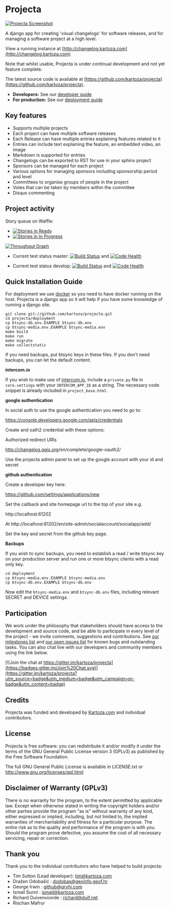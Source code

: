 # Projecta

[![Projecta Screenshot](https://cloud.githubusercontent.com/assets/178003/12607822/8cdb225c-c4e0-11e5-8ab0-ba51bb6f4e93.png)](http://changelog.kartoza.com)


A django app for creating 'visual changelogs' for software releases, and for 
managing a software project at a high level.

View a running instance at [http://changelog.kartoza.com](http://changelog.kartoza.com)


Note that whilst usable, Projecta is under continual development and not
yet feature complete.

The latest source code is available at 
[https://github.com/kartoza/projecta](https://github.com/kartoza/projecta).

* **Developers:** See our [developer guide](README-dev.md)
* **For production:** See our [deployment guide](README-docker.md)


## Key features

* Supports multiple projects
* Each project can have multiple software releases
* Each Release can have multiple entries explaining features related to it
* Entries can include text explaining the feature, an embedded video, an image
* Markdown is supported for entries
* Changelogs can be exported to RST for use in your sphinx project
* Sponsors can be managed for each project
* Various options for managing sponsors including sponsorship period and level
* Committees to organise groups of people in the project
* Votes that can be taken by members within the committee
* Disqus commenting


## Project activity

Story queue on Waffle:

* [![Stories in Ready](https://badge.waffle.io/kartoza/projecta.svg?label=ready&title=Ready)](http://waffle.io/kartoza/projecta) 
* [![Stories in In Progress](https://badge.waffle.io/kartoza/projecta.svg?label=in%20progress&title=In%20Progress)](http://waffle.io/kartoza/projecta)

[![Throughput Graph](https://graphs.waffle.io/kartoza/projecta/throughput.svg)](https://waffle.io/kartoza/projecta/metrics)

* Current test status master: [![Build Status](https://travis-ci.org/inasafe/inasafe.svg?branch=master)](https://travis-ci.org/inasafe/inasafe) and
[![Code Health](https://landscape.io/github/kartoza/projecta/master/landscape.svg?style=flat)](https://landscape.io/github/kartoza/projecta/master)

* Current test status develop: [![Build Status](https://travis-ci.org/inasafe/inasafe.svg?branch=develop)](https://travis-ci.org/inasafe/inasafe) and
[![Code Health](https://landscape.io/github/kartoza/projecta/develop/landscape.svg?style=flat)](https://landscape.io/github/kartoza/projecta/develop)




## Quick Installation Guide

For deployment we use [docker](http://docker.com) so you need to have docker 
running on the host. Projecta is a django app so it will help if you have
some knowledge of running a django site.

```
git clone git://github.com/kartoza/projecta.git
cd projecta/deployment
cp btsync-db.env.EXAMPLE btsync-db.env
cp btsync-media.env.EXAMPLE btsync-media.env
make build
make run
make migrate
make collectstatic
```

If you need backups, put btsync keys in these files. If you don't need backups, 
you can let the default content.

**intercom.io**

If you wish to make use of [intercom.io](https://www.intercom.io), include a
`private.py` file in `core.settings` with your `INTERCOM_APP_ID` as a string.
The necessary code snippet is already included in `project_base.html`.

**google authentication**

In social auth to use the google authentication you need to go to:

https://console.developers.google.com/apis/credentials

Create and oath2 credential with these options:

Authorized redirect URIs

http://changelog.qgis.org<your domain>/en/complete/google-oauth2/

Use the projecta admin panel to set up the google account with your id and
secret

**github authentication**

Create a developer key here:

https://github.com/settings/applications/new

Set the callback and site homepage url to the top of your site e.g.

http://localhost:61202

At http://localhost:61202/en/site-admin/socialaccount/socialapp/add/

Set the key and secret from the github key page.

**Backups**

If you wish to sync backups, you need to establish a read / write btsync 
key on your production server and run one or more btsync clients 
with a read only key.

```
cd deployment
cp btsync-media.env.EXAMPLE btsync-media.env
cp btsync-db.env.EXAMPLE btsync-db.env
```

Now edit the ``btsync-media.env`` and ``btsync-db.env`` files, including 
relevant SECRET and DEVICE settings.

## Participation


We work under the philosophy that stakeholders should have access to the
development and source code, and be able to participate in every level of the 
project - we invite comments, suggestions and contributions.  See
[our milestones list](https://github.com/kartoza/projecta/issues/milestones) and
[our open issues list](https://github.com/kartoza/projecta/issues?page=1&state=open)
for known bugs and outstanding tasks. You can also chat live with our developers
and community members using the link below.

[![Join the chat at https://gitter.im/kartoza/projecta](https://badges.gitter.im/Join%20Chat.svg)](https://gitter.im/kartoza/projecta?utm_source=badge&utm_medium=badge&utm_campaign=pr-badge&utm_content=badge)



## Credits

Projecta was funded and developed by [Kartoza.com](http://kartoza.com) and 
individual contributors.

## License

Projecta is free software: you can redistribute it and/or modify it
under the terms of the GNU General Public License version 3 (GPLv3) as
published by the Free Software Foundation.

The full GNU General Public License is available in LICENSE.txt or
http://www.gnu.org/licenses/gpl.html


## Disclaimer of Warranty (GPLv3)

There is no warranty for the program, to the extent permitted by
applicable law. Except when otherwise stated in writing the copyright
holders and/or other parties provide the program "as is" without warranty
of any kind, either expressed or implied, including, but not limited to,
the implied warranties of merchantability and fitness for a particular
purpose. The entire risk as to the quality and performance of the program
is with you. Should the program prove defective, you assume the cost of
all necessary servicing, repair or correction.

## Thank you

Thank you to the individual contributors who have helped to build projecta:

* Tim Sutton (Lead developer): tim@kartoza.com
* Dražen Odobašić : dodobas@geoinfo.geof.hr
* George Irwin : github@grvhi.com
* Ismail Sunni : ismail@kartoza.com
* Richard Duivenvoorde : richard@duif.net
* Rischan Mafrur


